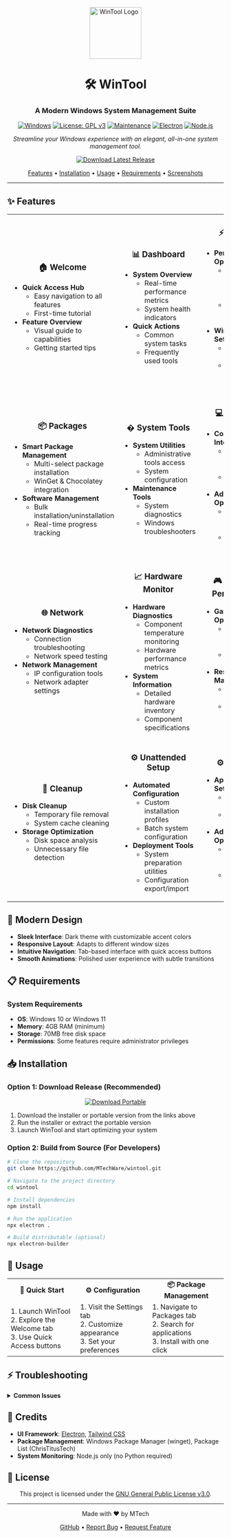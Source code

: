 <div align="center">

<img src="https://raw.githubusercontent.com/MTechWare/wintool/main/src/assets/images/icon.png" alt="WinTool Logo" width="120" height="120">

# 🛠️ WinTool

### A Modern Windows System Management Suite

[![Windows](https://img.shields.io/badge/Windows-10%2F11-0078D6?style=for-the-badge&logo=windows&logoColor=white)](https://www.microsoft.com/windows)
[![License: GPL v3](https://img.shields.io/badge/License-GPLv3-blue.svg?style=for-the-badge)](LICENSE)
[![Maintenance](https://img.shields.io/badge/Maintained%3F-yes-green.svg?style=for-the-badge)](https://github.com/MTechWare/wintool)
[![Electron](https://img.shields.io/badge/Electron-47848F?style=for-the-badge&logo=electron&logoColor=white)](https://www.electronjs.org/)
[![Node.js](https://img.shields.io/badge/Node.js-339933?style=for-the-badge&logo=nodedotjs&logoColor=white)](https://nodejs.org/)

*Streamline your Windows experience with an elegant, all-in-one system management tool.*

[<img src="https://img.shields.io/badge/Download-Latest_Release-success?style=for-the-badge" alt="Download Latest Release">](https://github.com/MTechWare/wintool/releases/latest)

</div>

<p align="center">
  <a href="#-features">Features</a> •
  <a href="#-installation">Installation</a> •
  <a href="#-usage">Usage</a> •
  <a href="#-requirements">Requirements</a> •
  <a href="#-screenshots">Screenshots</a>
</p>

---

## ✨ Features

<table>
  <tr>
    <td width="33%">
      <h3 align="center">🏠 Welcome</h3>
      <ul>
        <li><b>Quick Access Hub</b>
          <ul>
            <li>Easy navigation to all features</li>
            <li>First-time tutorial</li>
          </ul>
        </li>
        <li><b>Feature Overview</b>
          <ul>
            <li>Visual guide to capabilities</li>
            <li>Getting started tips</li>
          </ul>
        </li>
      </ul>
    </td>
    <td width="33%">
      <h3 align="center">📊 Dashboard</h3>
      <ul>
        <li><b>System Overview</b>
          <ul>
            <li>Real-time performance metrics</li>
            <li>System health indicators</li>
          </ul>
        </li>
        <li><b>Quick Actions</b>
          <ul>
            <li>Common system tasks</li>
            <li>Frequently used tools</li>
          </ul>
        </li>
      </ul>
    </td>
    <td width="33%">
      <h3 align="center">⚡ Tweaks</h3>
      <ul>
        <li><b>Performance Optimization</b>
          <ul>
            <li>System tweaks for better performance</li>
            <li>Privacy-focused configurations</li>
          </ul>
        </li>
        <li><b>Windows Settings</b>
          <ul>
            <li>Telemetry controls</li>
            <li>User experience improvements</li>
          </ul>
        </li>
      </ul>
    </td>
  </tr>
  <tr>
    <td width="33%">
      <h3 align="center">📦 Packages</h3>
      <ul>
        <li><b>Smart Package Management</b>
          <ul>
            <li>Multi-select package installation</li>
            <li>WinGet & Chocolatey integration</li>
          </ul>
        </li>
        <li><b>Software Management</b>
          <ul>
            <li>Bulk installation/uninstallation</li>
            <li>Real-time progress tracking</li>
          </ul>
        </li>
      </ul>
    </td>
    <td width="33%">
      <h3 align="center">� System Tools</h3>
      <ul>
        <li><b>System Utilities</b>
          <ul>
            <li>Administrative tools access</li>
            <li>System configuration</li>
          </ul>
        </li>
        <li><b>Maintenance Tools</b>
          <ul>
            <li>System diagnostics</li>
            <li>Windows troubleshooters</li>
          </ul>
        </li>
      </ul>
    </td>
    <td width="33%">
      <h3 align="center">💻 Terminal</h3>
      <ul>
        <li><b>Command Line Interface</b>
          <ul>
            <li>Integrated terminal access</li>
            <li>Command history</li>
          </ul>
        </li>
        <li><b>Advanced Operations</b>
          <ul>
            <li>System commands execution</li>
            <li>Script running capabilities</li>
          </ul>
        </li>
      </ul>
    </td>
  </tr>
  <tr>
    <td width="33%">
      <h3 align="center">🌐 Network</h3>
      <ul>
        <li><b>Network Diagnostics</b>
          <ul>
            <li>Connection troubleshooting</li>
            <li>Network speed testing</li>
          </ul>
        </li>
        <li><b>Network Management</b>
          <ul>
            <li>IP configuration tools</li>
            <li>Network adapter settings</li>
          </ul>
        </li>
      </ul>
    </td>
    <td width="33%">
      <h3 align="center">📈 Hardware Monitor</h3>
      <ul>
        <li><b>Hardware Diagnostics</b>
          <ul>
            <li>Component temperature monitoring</li>
            <li>Hardware performance metrics</li>
          </ul>
        </li>
        <li><b>System Information</b>
          <ul>
            <li>Detailed hardware inventory</li>
            <li>Component specifications</li>
          </ul>
        </li>
      </ul>
    </td>
    <td width="33%">
      <h3 align="center">🎮 Gaming & Performance</h3>
      <ul>
        <li><b>Gaming Optimizations</b>
          <ul>
            <li>Game-specific tweaks</li>
            <li>Performance presets</li>
          </ul>
        </li>
        <li><b>Resource Management</b>
          <ul>
            <li>Process prioritization</li>
            <li>System resource allocation</li>
          </ul>
        </li>
      </ul>
    </td>
  </tr>
  <tr>
    <td width="33%">
      <h3 align="center">🧹 Cleanup</h3>
      <ul>
        <li><b>Disk Cleanup</b>
          <ul>
            <li>Temporary file removal</li>
            <li>System cache cleaning</li>
          </ul>
        </li>
        <li><b>Storage Optimization</b>
          <ul>
            <li>Disk space analysis</li>
            <li>Unnecessary file detection</li>
          </ul>
        </li>
      </ul>
    </td>
    <td width="33%">
      <h3 align="center">⚙️ Unattended Setup</h3>
      <ul>
        <li><b>Automated Configuration</b>
          <ul>
            <li>Custom installation profiles</li>
            <li>Batch system configuration</li>
          </ul>
        </li>
        <li><b>Deployment Tools</b>
          <ul>
            <li>System preparation utilities</li>
            <li>Configuration export/import</li>
          </ul>
        </li>
      </ul>
    </td>
    <td width="33%">
      <h3 align="center">⚙️ Settings</h3>
      <ul>
        <li><b>Application Settings</b>
          <ul>
            <li>Theme customization</li>
            <li>Behavior preferences</li>
          </ul>
        </li>
        <li><b>Advanced Options</b>
          <ul>
            <li>Admin privileges toggle</li>
            <li>Log viewer access</li>
          </ul>
        </li>
      </ul>
    </td>
  </tr>
</table>

## 🎨 Modern Design

- **Sleek Interface**: Dark theme with customizable accent colors
- **Responsive Layout**: Adapts to different window sizes
- **Intuitive Navigation**: Tab-based interface with quick access buttons
- **Smooth Animations**: Polished user experience with subtle transitions

## 📋 Requirements

### System Requirements
- **OS**: Windows 10 or Windows 11
- **Memory**: 4GB RAM (minimum)
- **Storage**: 70MB free disk space
- **Permissions**: Some features require administrator privileges

## 📥 Installation

### Option 1: Download Release (Recommended)

<div align="center">

[<img src="https://img.shields.io/badge/Download-Portable_(zip)-orange?style=for-the-badge" alt="Download Portable">](https://github.com/MTechWare/wintool/releases/latest/download/WinTool-Portable.zip)

</div>

1. Download the installer or portable version from the links above
2. Run the installer or extract the portable version
3. Launch WinTool and start optimizing your system

### Option 2: Build from Source (For Developers)

```bash
# Clone the repository
git clone https://github.com/MTechWare/wintool.git

# Navigate to the project directory
cd wintool

# Install dependencies
npm install

# Run the application
npx electron .

# Build distributable (optional)
npx electron-builder
```

## 🎯 Usage

<div align="center">
  <table>
    <tr>
      <td align="center"><b>🚀 Quick Start</b></td>
      <td align="center"><b>⚙️ Configuration</b></td>
      <td align="center"><b>📦 Package Management</b></td>
    </tr>
    <tr>
      <td>
        1. Launch WinTool<br>
        2. Explore the Welcome tab<br>
        3. Use Quick Access buttons
      </td>
      <td>
        1. Visit the Settings tab<br>
        2. Customize appearance<br>
        3. Set your preferences
      </td>
      <td>
        1. Navigate to Packages tab<br>
        2. Search for applications<br>
        3. Install with one click
      </td>
    </tr>
  </table>
</div>

## ⚡ Troubleshooting

<details>
<summary><b>Common Issues</b></summary>

- **Application won't start**
  - Ensure you have the latest version of Windows 10/11
  - Try running as administrator

- **Build errors**
  - If `electron-builder` is not found, use `npx electron-builder`
  - If you deleted `node_modules`, run `npm install` again

- **Performance issues**
  - Check Task Manager for resource usage
  - Close other resource-intensive applications
</details>

## 🤝 Credits

- **UI Framework**: [Electron](https://www.electronjs.org/), [Tailwind CSS](https://tailwindcss.com/)
- **Package Management**: Windows Package Manager (winget), Package List (ChrisTitusTech)
- **System Monitoring**: Node.js only (no Python required)

## 📜 License

<div align="center">

This project is licensed under the [GNU General Public License v3.0](./LICENSE).

</div>

---

<div align="center">

Made with ❤️ by MTech

[GitHub](https://github.com/MTechWare) • [Report Bug](https://github.com/MTechWare/wintool/issues) • [Request Feature](https://github.com/MTechWare/wintool/issues)

</div>
